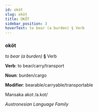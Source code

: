 ```yaml
---
id: oköt
slug: oköt
title: OKÖT
sidebar_position: 3
hoverText: to bear (a burden) § Verb
---
```


### oköt

*to bear (a burden)* **§** Verb

**Verb**: to bear/carry/transport

**Noun**: burden/cargo

**Modifier**: bearable/carryable/transportable

Mansaka akot /a.kot/

*Austronesian Language Family*